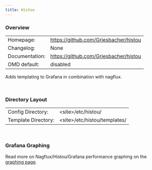 ```yaml
---
title: Histou
---
```

<style>
  thead th:empty {
    border: thin solid red !important;
    display: none;
  }
</style>
### Overview

|||
|---|---|
|Homepage:|https://github.com/Griesbacher/histou|
|Changelog:|None|
|Documentation:|https://github.com/Griesbacher/histou|
|OMD default:|disabled|

Adds templating to Grafana in combination with nagflux.

&#x205F;
### Directory Layout

|||
|---|---|
|Config Directory:|&lt;site&gt;/etc/histou/|
|Template Directory:|&lt;site&gt;/etc/histou/templates/|

&#x205F;

### Grafana Graphing

Read more on Nagflux/Histou/Grafana performance graphing on the [graphing page](../../howtos/grafana/).